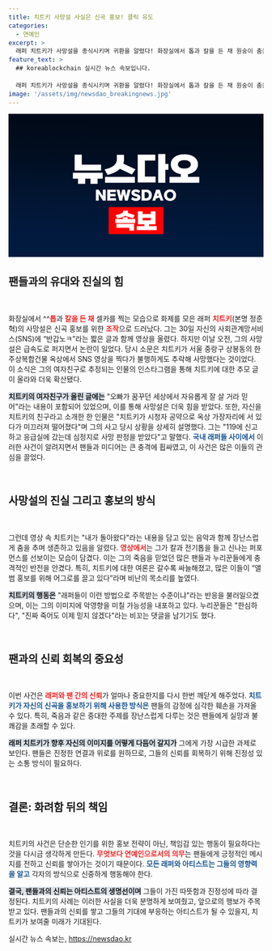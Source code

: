 ```yaml
---
title: 치트키 사망설 사실은 신곡 홍보! 클릭 유도
categories:
  - 연예인
excerpt: >
  래퍼 치트키가 사망설을 종식시키며 귀환을 알렸다! 화장실에서 톱과 칼을 든 채 원숭이 춤을 추는 영상으로 아니란 사실 밝혀져. 팬들은 그의 자극적인 홍보 방식에 경악! 지금, 그가 진짜로 전하는 메시지는? 클릭해서 확인하세요!
feature_text: >
  ## koreablockchain 실시간 뉴스 속보입니다.

  래퍼 치트키가 사망설을 종식시키며 귀환을 알렸다! 화장실에서 톱과 칼을 든 채 원숭이 춤을 추는 영상으로 아니란 사실 밝혀져. 팬들은 그의 자극적인 홍보 방식에 경악! 지금, 그가 진짜로 전하는 메시지는? 클릭해서 확인하세요!
image: '/assets/img/newsdao_breakingnews.jpg'
---
```


<p><img src="/assets/img/newsdao_breakingnews.jpg" alt="koreablockchain 속보" /></p>

<h2 data-ke-size="size26">팬들과의 유대와 진실의 힘</h2>

<p data-ke-size="size16">&nbsp;</p>

<p>화장실에서 ^^<b><span style="color: #ee2323;">톱</span></b>과 <b><span style="color: #ee2323;">칼을 든 채</span></b> 셀카를 찍는 모습으로 화제를 모은 래퍼 <b><span style="color: #ee2323;">치트키</span></b>(본명 정준혁)의 사망설은 신곡 홍보를 위한 <b><span style="color: #ee2323;">조작</span></b>으로 드러났다. 그는 30일 자신의 사회관계망서비스(SNS)에 “반갑노ㅋ”라는 짧은 글과 함께 영상을 올렸다. 하지만 이날 오전, 그의 사망설은 급속도로 퍼지면서 논란이 일었다. 당시 소문은 치트키가 서울 중랑구 상봉동의 한 주상복합건물 옥상에서 SNS 영상을 찍다가 불행하게도 추락해 사망했다는 것이었다. 이 소식은 그의 여자친구로 추정되는 인물의 인스타그램을 통해 치트키에 대한 추모 글이 올라와 더욱 확산됐다. </p>

<p><b><span style="background-color: #21538527;">치트키의 여자친구가 올린 글에는</span></b> "오빠가 꿈꾸던 세상에서 자유롭게 잘 살 거라 믿어"라는 내용이 포함되어 있었으며, 이를 통해 사망설은 더욱 힘을 받았다. 또한, 자신을 치트키의 친구라고 소개한 한 인물은 "치트키가 시청자 공약으로 옥상 가장자리에 서 있다가 미끄러져 떨어졌다"며 그의 사고 당시 상황을 상세히 설명했다. 그는 "119에 신고하고 응급실에 갔는데 심정지로 사망 판정을 받았다"고 말했다. <b><span style="color: #1a5490;">국내 래퍼들 사이에서</span></b> 이러한 사건이 알려지면서 팬들과 미디어는 큰 충격에 휩싸였고, 이 사건은 많은 이들의 관심을 끌었다.</p>

<p data-ke-size="size16">&nbsp;</p>

<h2 data-ke-size="size26">사망설의 진실 그리고 홍보의 방식</h2>

<p data-ke-size="size16">&nbsp;</p>

<p>그런데 영상 속 치트키는 "내가 돌아왔다"라는 내용을 담고 있는 음악과 함께 장난스럽게 춤을 추며 생존하고 있음을 알렸다. <b><span style="color: #ee2323;">영상에서</span></b>는 그가 칼과 전기톱을 들고 신나는 퍼포먼스를 선보이는 모습이 담겼다. 이는 그의 죽음을 믿었던 많은 팬들과 누리꾼들에게 충격적인 반전을 안겼다. 특히, 치트키에 대한 여론은 갈수록 싸늘해졌고, 많은 이들이 “앨범 홍보를 위해 어그로를 끌고 있다”라며 비난의 목소리를 높였다.</p>

<p><b><span style="background-color: #21538527;">치트키의 행동은</span></b> "래퍼들이 이런 방법으로 주목받는 수준이냐"라는 반응을 불러일으켰으며, 이는 그의 이미지에 악영향을 미칠 가능성을 내포하고 있다. 누리꾼들은 "한심하다", "진짜 죽어도 이제 믿지 않겠다"라는 비꼬는 댓글을 남기기도 했다.</p>

<p data-ke-size="size16">&nbsp;</p>

<h2 data-ke-size="size26">팬과의 신뢰 회복의 중요성</h2>

<p data-ke-size="size16">&nbsp;</p>

<p>이번 사건은 <b><span style="color: #ee2323;">래퍼와 팬 간의 신뢰</span></b>가 얼마나 중요한지를 다시 한번 깨닫게 해주었다. <b><span style="color: #1a5490;">치트키가 자신의 신곡을 홍보하기 위해 사용한 방식은</span></b> 팬들의 감정에 심각한 훼손을 가져올 수 있다. 특히, 죽음과 같은 중대한 주제를 장난스럽게 다루는 것은 팬들에게 실망과 불쾌감을 초래할 수 있다.</p>

<p><b><span style="background-color: #21538527;">래퍼 치트키가 향후 자신의 이미지를 어떻게 다듬어 갈지가</span></b> 그에게 가장 시급한 과제로 보인다. 팬들은 진정한 연결과 위로를 원하므로, 그들의 신뢰를 회복하기 위해 진정성 있는 소통 방식이 필요하다.</p>

<p data-ke-size="size16">&nbsp;</p>

<h2 data-ke-size="size26">결론: 화려함 뒤의 책임</h2>

<p data-ke-size="size16">&nbsp;</p>

<p>치트키의 사건은 단순한 인기를 위한 홍보 전략이 아닌, 책임감 있는 행동이 필요하다는 것을 다시금 생각하게 만든다. <b><span style="color: #ee2323;">무엇보다 연예인으로서의 의무</span></b>는 팬들에게 긍정적인 메시지를 전하고 신뢰를 쌓아가는 것이기 때문이다. <b><span style="color: #1a5490;">모든 래퍼와 아티스트는 그들의 영향력을 알고</span></b> 각자의 방식으로 신중하게 행동해야 한다. </p>

<p><b><span style="background-color: #21538527;">결국, 팬들과의 신뢰는 아티스트의 생명선이며</span></b> 그들이 가진 따뜻함과 진정성에 따라 결정된다. 치트키의 사례는 이러한 사실을 더욱 분명하게 보여줬고, 앞으로의 행보가 주목받고 있다. 팬들과의 신뢰를 쌓고 그들의 기대에 부응하는 아티스트가 될 수 있을지, 치트키가 보여줄 미래가 기대된다.</p>
실시간 뉴스 속보는, <a href="https://newsdao.kr" rel="dofollow">https://newsdao.kr</a>


